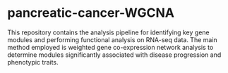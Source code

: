 # pancreatic-cancer-WGCNA
This repository contains the analysis pipeline for identifying key gene modules and performing functional analysis on RNA-seq data. The main method employed is weighted gene co-expression network analysis to determine modules significantly associated with disease progression and phenotypic traits. 
